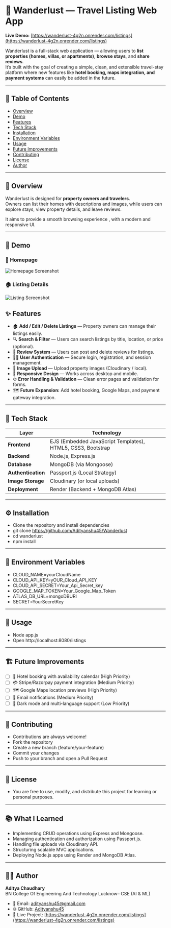 # 🏡 Wanderlust — Travel Listing Web App

**Live Demo:** [https://wanderlust-4g2n.onrender.com/listings](https://wanderlust-4g2n.onrender.com/listings)

Wanderlust is a full-stack web application  — allowing users to **list properties (homes, villas, or apartments)**, **browse stays**, and **share reviews**.  
It’s built with the goal of creating a simple, clean, and extensible travel-stay platform where new features like **hotel booking, maps integration, and payment systems** can easily be added in the future.

---

## 🧭 Table of Contents

- [Overview](#overview)
- [Demo](#-demo)
- [Features](#features)
- [Tech Stack](#tech-stack)
- [Installation](#installation)
- [Environment Variables](#environment-variables)
- [Usage](#usage)
- [Future Improvements](#future-improvements)
- [Contributing](#contributing)
- [License](#license)
- [Author](#author)

---

## 📖 Overview

Wanderlust is designed for **property owners and travelers**.  
Owners can list their homes with descriptions and images, while users can explore stays, view property details, and leave reviews.  

It aims to provide a smooth browsing experience , with a modern and responsive UI.

---

## 🎥 Demo

### 🏡 Homepage
![Homepage Screenshot](./public/images/hompage.jpeg)

### 🏠 Listing Details
![Listing Screenshot](./public/images/listing.jpeg)



## ✨ Features

- 🏠 **Add / Edit / Delete Listings** — Property owners can manage their listings easily.  
- 🔍 **Search & Filter** — Users can search listings by title, location, or price (optional).  
- 💬 **Review System** — Users can post and delete reviews for listings.  
- 🧑‍💻 **User Authentication** — Secure login, registration, and session management.  
- 📸 **Image Upload** — Upload property images (Cloudinary / local).  
- 📱 **Responsive Design** — Works across desktop and mobile.  
- ⚙️ **Error Handling & Validation** — Clean error pages and validation for forms.  
- 🗺️ **Future Expansion:** Add hotel booking, Google Maps, and payment gateway integration.

---

## 🧰 Tech Stack

| Layer | Technology |
|-------|-------------|
| **Frontend** | EJS (Embedded JavaScript Templates), HTML5, CSS3, Bootstrap |
| **Backend** | Node.js, Express.js |
| **Database** | MongoDB (via Mongoose) |
| **Authentication** | Passport.js (Local Strategy) |
| **Image Storage** | Cloudinary (or local uploads) |
| **Deployment** | Render (Backend + MongoDB Atlas) |

---
## ⚙️ Installation

- Clone the repository and install dependencies
- git clone https://github.com/Adityanshu45/Wanderlust
- cd wanderlust
- npm install

---

## 🔐 Environment Variables

- CLOUD_NAME=yourCloudName
- CLOUD_API_KEY=yOUR_Cloud_API_KEY
- CLOUD_API_SECRET=Your_Api_Secret_key
- GOOGLE_MAP_TOKEN=Your_Google_Map_Token
- ATLAS_DB_URL=mongoDBURl
- SECRET=YourSecretKey

---

## 🚀 Usage

- Node app.js
- Open http://localhost:8080/listings

---  

## 🏗️ Future Improvements

- [ ] 🏨 Hotel booking with availability calendar (High Priority)
- [ ] 💳 Stripe/Razorpay payment integration (Medium Priority)
- [ ] 🗺️ Google Maps location previews (High Priority)
- [ ] 📧 Email notifications (Medium Priority)
- [ ] 🌙 Dark mode and multi-language support (Low Priority)

---

## 🤝 Contributing

- Contributions are always welcome!
- Fork the repository
- Create a new branch (feature/your-feature)
- Commit your changes
- Push to your branch and open a Pull Request

---

## 🪪 License

- You are free to use, modify, and distribute this project for learning or personal purposes.

---

## 📚 What I Learned
- Implementing CRUD operations using Express and Mongoose.
- Managing authentication and authorization using Passport.js.
- Handling file uploads via Cloudinary API.
- Structuring scalable MVC applications.
- Deploying Node.js apps using Render and MongoDB Atlas.

---

## 👨‍💻 Author

**Aditya Chaudhary**                                                                                                      
 BN College Of Engineering And Technology Lucknow– CSE (AI & ML)

   - 📧 Email: [adityanshu45@gmail.com](mailto:adityanshu45@gmail.com)  
   - 🌐 GitHub: [Adityanshu45](https://github.com/Adityanshu45)  
   - 🚀 Live Project: [https://wanderlust-4g2n.onrender.com/listings](https://wanderlust-4g2n.onrender.com/listings)


